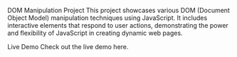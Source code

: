 DOM Manipulation Project
This project showcases various DOM (Document Object Model) manipulation techniques using JavaScript. It includes interactive elements that respond to user actions, demonstrating the power and flexibility of JavaScript in creating dynamic web pages.

Live Demo
Check out the live demo here.
